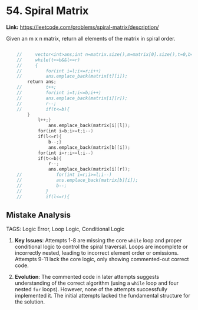 # 54. Spiral Matrix

**Link:** https://leetcode.com/problems/spiral-matrix/description/

Given an m x n matrix, return all elements of the matrix in spiral order.

```cpp

    //     vector<int>ans;int n=matrix.size(),m=matrix[0].size(),t=0,b=n-1,l=0,r=m-1;
    //     while(t<=b&&l<=r)
    //     {
    //         for(int i=l;i<=r;i++)
    //         ans.emplace_back(matrix[t][i]);
        return ans;
    //         t++;
    //         for(int i=t;i<=b;i++)
    //         ans.emplace_back(matrix[i][r]);
    //         r--;
    //         if(t<=b){
        }
            l++;}
                ans.emplace_back(matrix[i][l]);
            for(int i=b;i>=t;i--)
            if(l<=r){
                b--;}
                ans.emplace_back(matrix[b][i]);
            for(int i=r;i>=l;i--)
            if(t<=b){
                r--;
                ans.emplace_back(matrix[i][r]);
    //             for(int i=r;i>=l;i--)
    //             ans.emplace_back(matrix[b][i]);
    //             b--;
    //         }
    //         if(l<=r){
```

## Mistake Analysis

TAGS: Logic Error, Loop Logic, Conditional Logic

1. **Key Issues**:  Attempts 1-8 are missing the core `while` loop and proper conditional logic to control the spiral traversal.  Loops are incomplete or incorrectly nested, leading to incorrect element order or omissions.  Attempts 9-11 lack the core logic, only showing commented-out correct code.

2. **Evolution**: The commented code in later attempts suggests understanding of the correct algorithm (using a `while` loop and four nested `for` loops). However, none of the attempts successfully implemented it.  The initial attempts lacked the fundamental structure for the solution.


